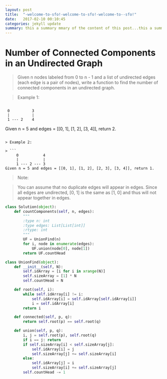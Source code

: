 ```yaml
---
layout: post
title:  "-welcome-to-sfo!-welcome-to-sfo!-welcome-to--sfo!"
date:   2017-02-10 00:10:45
categories: jekyll update
summary: this a summary mmary of the content of this post...this a summary of the content of this post...this a summary of the content of this post...
---
```

# Number of Connected Components in an Undirected Graph

> Given n nodes labeled from 0 to n - 1 and a list of undirected edges (each edge is a pair of nodes), write a function to find the number of connected components in an undirected graph.

> Example 1:

> ```
     0          3
     |          |
     1 --- 2    4
Given n = 5 and edges = [[0, 1], [1, 2], [3, 4]], return 2.
```

> Example 2:

> ```
     0           4
     |           |
     1 --- 2 --- 3
Given n = 5 and edges = [[0, 1], [1, 2], [2, 3], [3, 4]], return 1.
```

> Note:

> You can assume that no duplicate edges will appear in edges. Since all edges are undirected, [0, 1] is the same as [1, 0] and thus will not appear together in edges.

```Python
class Solution(object):
    def countComponents(self, n, edges):
        """
        :type n: int
        :type edges: List[List[int]]
        :rtype: int
        """
        UF = UnionFind(n)
        for i, node in enumerate(edges):
            UF.union(node[0], node[1])
        return UF.countHead

class UnionFind(object):
    def __init__(self, N):
        self.idArray = [i for i in xrange(N)]
        self.sizeArray = [1] * N
        self.countHead = N

    def root(self, i):
        while self.idArray[i] != i:
            self.idArray[i] = self.idArray[self.idArray[i]]
            i = self.idArray[i]
        return i

    def connected(self, p, q):
        return self.root(p) == self.root(q)

    def union(self, p, q):
        i, j = self.root(p), self.root(q)
        if i == j: return
        if self.sizeArray[i] < self.sizeArray[j]:
            self.idArray[i] = j
            self.sizeArray[j] += self.sizeArray[i]
        else:
            self.idArray[j] = i
            self.sizeArray[i] += self.sizeArray[j]
        self.countHead -= 1
```

